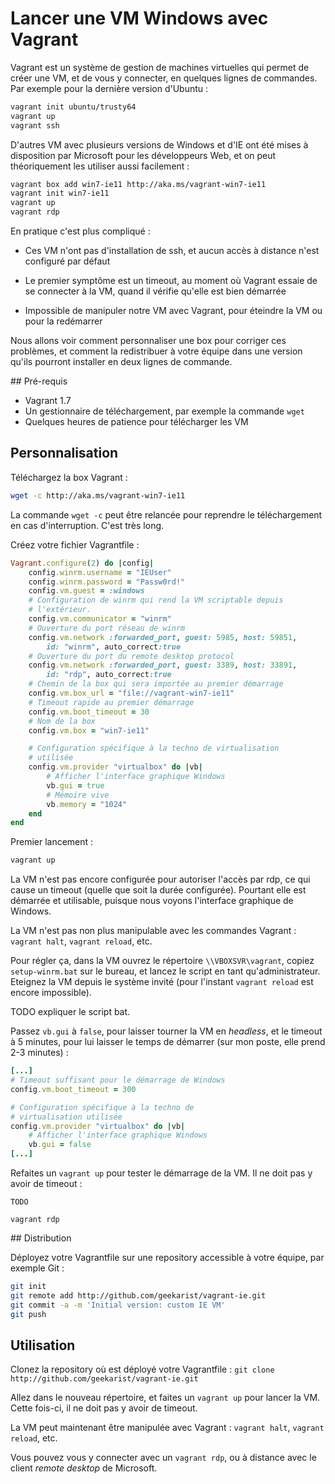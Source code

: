 # Lancer une VM Windows avec Vagrant

Vagrant est un système de gestion de machines virtuelles qui permet de créer une VM, et de vous y connecter, en quelques lignes de commandes. Par exemple pour la dernière version d'Ubuntu :

```bash
vagrant init ubuntu/trusty64
vagrant up
vagrant ssh
```

D'autres VM avec plusieurs versions de Windows et d'IE ont été mises à disposition par Microsoft pour les développeurs Web, et on peut théoriquement les utiliser aussi facilement :

```bash
vagrant box add win7-ie11 http://aka.ms/vagrant-win7-ie11
vagrant init win7-ie11
vagrant up
vagrant rdp
```

En pratique c'est plus compliqué :

- Ces VM n'ont pas d'installation de ssh, et aucun accès à distance n'est configuré par défaut

- Le premier symptôme est un timeout, au moment où Vagrant essaie de se connecter à la VM, quand il vérifie qu'elle est bien démarrée

- Impossible de manipuler notre VM avec Vagrant, pour éteindre la VM ou pour la redémarrer

Nous allons voir comment personnaliser une box pour corriger ces problèmes, et comment la redistribuer à votre équipe dans une version qu'ils pourront installer en deux lignes de commande.

## Pré-requis

- Vagrant 1.7
- Un gestionnaire de téléchargement, par exemple la commande `wget`
- Quelques heures de patience pour télécharger les VM

## Personnalisation

Téléchargez la box Vagrant :

```bash
wget -c http://aka.ms/vagrant-win7-ie11
```

La commande `wget -c` peut être relancée pour reprendre le téléchargement en cas d'interruption. C'est très long.

Créez votre fichier Vagrantfile :

```ruby
Vagrant.configure(2) do |config|
    config.winrm.username = "IEUser"
    config.winrm.password = "Passw0rd!"
    config.vm.guest = :windows
    # Configuration de winrm qui rend la VM scriptable depuis
    # l'extérieur.
    config.vm.communicator = "winrm"
    # Ouverture du port réseau de winrm
    config.vm.network :forwarded_port, guest: 5985, host: 59851,
        id: "winrm", auto_correct:true
    # Ouverture du port du remote desktop protocol
    config.vm.network :forwarded_port, guest: 3389, host: 33891,
        id: "rdp", auto_correct:true
    # Chemin de la box qui sera importée au premier démarrage
    config.vm.box_url = "file://vagrant-win7-ie11"
    # Timeout rapide au premier démarrage
    config.vm.boot_timeout = 30
    # Nom de la box
    config.vm.box = "win7-ie11"

    # Configuration spécifique à la techno de virtualisation
    # utilisée
    config.vm.provider "virtualbox" do |vb|
        # Afficher l'interface graphique Windows
        vb.gui = true
        # Mémoire vive
        vb.memory = "1024"
    end
end
```

Premier lancement :

```bash
vagrant up
```

La VM n'est pas encore configurée pour autoriser l'accès par rdp, ce qui cause un timeout (quelle que soit la durée configurée). Pourtant elle est démarrée et utilisable, puisque nous voyons l'interface graphique de Windows.

La VM n'est pas non plus manipulable avec les commandes Vagrant : `vagrant halt`, `vagrant reload`, etc.

Pour régler ça, dans la VM ouvrez le répertoire `\\VBOXSVR\vagrant`, copiez `setup-winrm.bat` sur le bureau, et lancez le script en tant qu'administrateur. Eteignez la VM depuis le système invité (pour l'instant `vagrant reload` est encore impossible).

TODO expliquer le script bat.

Passez `vb.gui` à `false`, pour laisser tourner la VM en _headless_, et le timeout à 5 minutes, pour lui laisser le temps de démarrer (sur mon poste, elle prend 2-3 minutes) :

```ruby
[...]
# Timeout suffisant pour le démarrage de Windows
config.vm.boot_timeout = 300

# Configuration spécifique à la techno de
# virtualisation utilisée
config.vm.provider "virtualbox" do |vb|
    # Afficher l'interface graphique Windows
    vb.gui = false
[...]
```

Refaites un `vagrant up` pour tester le démarrage de la VM. Il ne doit pas y avoir de timeout :

```
TODO
```

```
vagrant rdp
```

## Distribution

Déployez votre Vagrantfile sur une repository accessible à votre équipe, par exemple Git :

```bash
git init
git remote add http://github.com/geekarist/vagrant-ie.git
git commit -a -m 'Initial version: custom IE VM'
git push
```

## Utilisation

Clonez la repository où est déployé votre Vagrantfile : `git clone http://github.com/geekarist/vagrant-ie.git`

Allez dans le nouveau répertoire, et faites un `vagrant up` pour lancer la VM. Cette fois-ci, il ne doit pas y avoir de timeout.

La VM peut maintenant être manipulée avec Vagrant : `vagrant halt`, `vagrant reload`, etc.

Vous pouvez vous y connecter avec un `vagrant rdp`, ou à distance avec le client _remote desktop_ de Microsoft.
